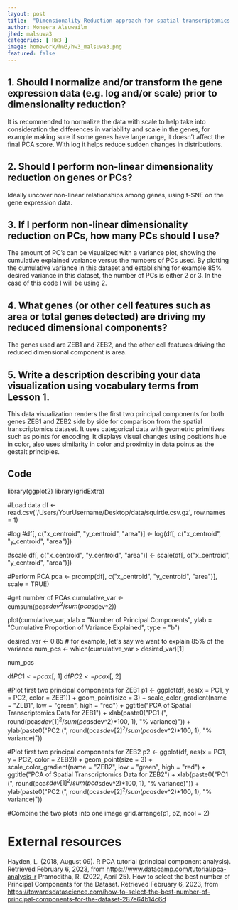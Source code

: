 ```yaml
---
layout: post
title:  "Dimensionality Reduction approach for spatial transcriptomics in genes ZEB1 and ZEB2 "
author: Moneera Alsuwailm
jhed: malsuwa3
categories: [ HW3 ]
image: homework/hw3/hw3_malsuwa3.png
featured: false
---
```


## 1.	Should I normalize and/or transform the gene expression data (e.g. log and/or scale) prior to dimensionality reduction?
It is recommended to normalize the data with scale to help take into consideration the differences in variability and scale in the genes, for example making sure if some genes have large range, it doesn’t affect the final PCA score. With log it helps reduce sudden changes in distributions.
## 2.	Should I perform non-linear dimensionality reduction on genes or PCs?

Ideally uncover non-linear relationships among genes, using t-SNE on the gene expression data.

## 3.	If I perform non-linear dimensionality reduction on PCs, how many PCs should I use?
The amount of PC’s can be visualized with a variance plot, showing the cumulative explained variance versus the numbers of PCs used. By plotting the cumulative variance in this dataset and establishing for example 85% desired variance in this dataset, the number of PCs is either 2 or 3. In the case of this code I will be using 2.

## 4.	What genes (or other cell features such as area or total genes detected) are driving my reduced dimensional components?
The genes used are ZEB1 and ZEB2, and the other cell features driving the reduced dimensional component is area.

## 5.	Write a description describing your data visualization using vocabulary terms from Lesson 1.
This data visualization renders the first two principal components for both genes ZEB1 and ZEB2 side by side for comparison from the spatial transcriptomics dataset. It uses categorical data with geometric primitives such as points for encoding. It displays visual changes using positions hue in color, also uses similarity in color and proximity in data points as the gestalt principles.


## Code

library(ggplot2)
library(gridExtra)

#Load data
df <- read.csv('/Users/YourUsername/Desktop/data/squirtle.csv.gz', row.names = 1)

#log 
#df[, c("x_centroid", "y_centroid", "area")] <- log(df[, c("x_centroid", "y_centroid", "area")])

#scale
df[, c("x_centroid", "y_centroid", "area")] <- scale(df[, c("x_centroid", "y_centroid", "area")])

#Perform PCA
pca <- prcomp(df[, c("x_centroid", "y_centroid", "area")], scale = TRUE)

#get number of PCAs
cumulative_var <- cumsum(pca$sdev^2/sum(pca$sdev^2))

plot(cumulative_var, xlab = "Number of Principal Components",
     ylab = "Cumulative Proportion of Variance Explained", type = "b")

desired_var <- 0.85 # for example, let's say we want to explain 85% of the variance
num_pcs <- which(cumulative_var > desired_var)[1]

num_pcs


df$PC1 <- pca$x[, 1]
df$PC2 <- pca$x[, 2]

#Plot first two principal components for ZEB1
p1 <- ggplot(df, aes(x = PC1, y = PC2, color = ZEB1)) +
  geom_point(size = 3) +
  scale_color_gradient(name = "ZEB1", low = "green", high = "red") +
  ggtitle("PCA of Spatial Transcriptomics Data for ZEB1") +
  xlab(paste0("PC1 (", round(pca$sdev[1]^2/sum(pca$sdev^2)*100, 1), "% variance)")) +
  ylab(paste0("PC2 (", round(pca$sdev[2]^2/sum(pca$sdev^2)*100, 1), "% variance)"))

#Plot first two principal components for ZEB2
p2 <- ggplot(df, aes(x = PC1, y = PC2, color = ZEB2)) +
  geom_point(size = 3) +
  scale_color_gradient(name = "ZEB2", low = "green", high = "red") +
  ggtitle("PCA of Spatial Transcriptomics Data for ZEB2") +
  xlab(paste0("PC1 (", round(pca$sdev[1]^2/sum(pca$sdev^2)*100, 1), "% variance)")) +
  ylab(paste0("PC2 (", round(pca$sdev[2]^2/sum(pca$sdev^2)*100, 1), "% variance)"))

#Combine the two plots into one image
grid.arrange(p1, p2, ncol = 2)

# External resources 
Hayden, L. (2018, August 09). R PCA tutorial (principal component analysis). Retrieved February 6, 2023, from https://www.datacamp.com/tutorial/pca-analysis-r
Pramoditha, R. (2022, April 25). How to select the best number of Principal Components for the Dataset. Retrieved February 6, 2023, from https://towardsdatascience.com/how-to-select-the-best-number-of-principal-components-for-the-dataset-287e64b14c6d
